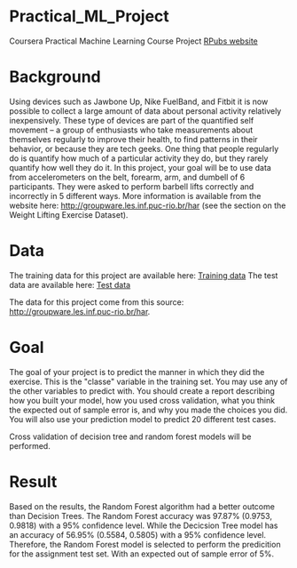 # Practical_ML_Project
Coursera Practical Machine Learning  Course Project
[RPubs website](https://rpubs.com/AnHiVa/pml-project)

# Background
Using devices such as Jawbone Up, Nike FuelBand, and Fitbit it is now possible to collect a large amount of data about personal activity relatively inexpensively. These type of devices are part of the quantified self movement – a group of enthusiasts who take measurements about themselves regularly to improve their health, to find patterns in their behavior, or because they are tech geeks. One thing that people regularly do is quantify how much of a particular activity they do, but they rarely quantify how well they do it. In this project, your goal will be to use data from accelerometers on the belt, forearm, arm, and dumbell of 6 participants. They were asked to perform barbell lifts correctly and incorrectly in 5 different ways. More information is available from the website here: http://groupware.les.inf.puc-rio.br/har (see the section on the Weight Lifting Exercise Dataset).

# Data
The training data for this project are available here: [Training data](https://d396qusza40orc.cloudfront.net/predmachlearn/pml-training.csv)
The test data are available here: [Test data](https://d396qusza40orc.cloudfront.net/predmachlearn/pml-testing.csv)

The data for this project come from this source: http://groupware.les.inf.puc-rio.br/har.

# Goal
The goal of your project is to predict the manner in which they did the exercise. This is the "classe" variable in the training set. You may use any of the other variables to predict with. You should create a report describing how you built your model, how you used cross validation, what you think the expected out of sample error is, and why you made the choices you did. You will also use your prediction model to predict 20 different test cases.

Cross validation of decision tree and random forest models will be performed.

# Result
Based on the results, the Random Forest algorithm had a better outcome than Decision Trees. The Random Forest accuracy was 97.87% (0.9753, 0.9818) with a 95% confidence level. While the Decicsion Tree model has an accuracy of 56.95% (0.5584, 0.5805) with a 95% confidence level. Therefore, the Random Forest model is selected to perform the predicition for the assignment test set. With an expected out of sample error of 5%.
